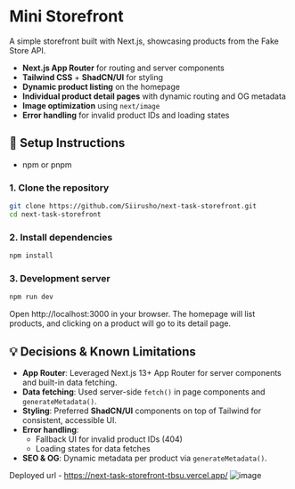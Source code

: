 # Mini Storefront

A simple storefront built with Next.js, showcasing products from the Fake Store API.

- **Next.js App Router** for routing and server components
- **Tailwind CSS** + **ShadCN/UI** for styling
- **Dynamic product listing** on the homepage
- **Individual product detail pages** with dynamic routing and OG metadata
- **Image optimization** using `next/image`
- **Error handling** for invalid product IDs and loading states


## 🔧 Setup Instructions

- npm or pnpm

### 1. Clone the repository

```bash
git clone https://github.com/Siirusho/next-task-storefront.git
cd next-task-storefront
```

### 2. Install dependencies

```bash
npm install
```


### 3. Development server

```bash
npm run dev
```

Open http://localhost:3000 in your browser. The homepage will list products, and clicking on a product will go to its detail page.

## 💡 Decisions & Known Limitations

- **App Router**: Leveraged Next.js 13+ App Router for server components and built-in data fetching.
- **Data fetching**: Used server-side `fetch()` in page components and `generateMetadata()`.
- **Styling**: Preferred **ShadCN/UI** components on top of Tailwind for consistent, accessible UI.
- **Error handling**:
  - Fallback UI for invalid product IDs (404)
  - Loading states for data fetches
- **SEO & OG**: Dynamic metadata per product via `generateMetadata()`.


Deployed url - https://next-task-storefront-tbsu.vercel.app/ ![image](https://github.com/user-attachments/assets/6837805c-05ba-459c-a56b-de7654686e91)


